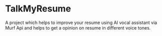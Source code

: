 # TalkMyResume
A project which helps to improve your resume using AI vocal assistant via Murf Api and helps to get a opinion on resume in different voice tones.
